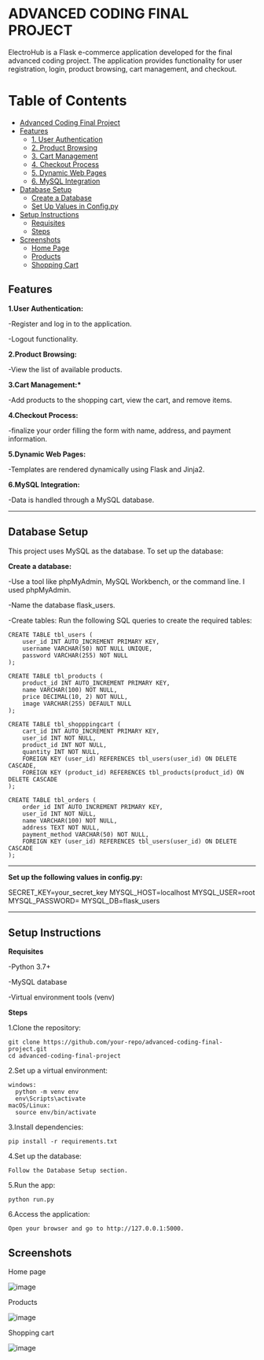 # ADVANCED CODING FINAL PROJECT
ElectroHub is a Flask e-commerce application developed for the final advanced coding project. The application provides functionality for user registration, login, product browsing, cart management, and checkout.

# Table of Contents
- [Advanced Coding Final Project](#advanced-coding-final-project)
- [Features](#features)
  - [1. User Authentication](#1user-authentication)
  - [2. Product Browsing](#2product-browsing)
  - [3. Cart Management](#3cart-management)
  - [4. Checkout Process](#4checkout-process)
  - [5. Dynamic Web Pages](#5dynamic-web-pages)
  - [6. MySQL Integration](#6mysql-integration)
- [Database Setup](#database-setup)
  - [Create a Database](#create-a-database)
  - [Set Up Values in Config.py](#set-up-the-following-values-in-configpy)
- [Setup Instructions](#setup-instructions)
  - [Requisites](#requisites)
  - [Steps](#steps)
- [Screenshots](#screenshots)
  - [Home Page](#home-page)
  - [Products](#products)
  - [Shopping Cart](#shopping-cart)

## Features

__1.User Authentication:__
 
 -Register and log in to the application.
 
 -Logout functionality.
 
__2.Product Browsing:__

 -View the list of available products.
 
__3.Cart Management:*__

 -Add products to the shopping cart, view the cart, and remove items.
 
__4.Checkout Process:__

-finalize your order filling the form with name, address, and payment information.
 
__5.Dynamic Web Pages:__

 -Templates are rendered dynamically using Flask and Jinja2.
 
__6.MySQL Integration:__

 -Data is handled through a MySQL database.
 
------------------------------------------------------------------------------------------------------------------------------------------------------------------------------------------------------------------
## Database Setup

This project uses MySQL as the database. To set up the database:

__Create a database:__

  -Use a tool like phpMyAdmin, MySQL Workbench, or the command line. I used phpMyAdmin.
  
  -Name the database flask_users.
  
  -Create tables: Run the following SQL queries to create the required tables:
  
    CREATE TABLE tbl_users (
        user_id INT AUTO_INCREMENT PRIMARY KEY,
        username VARCHAR(50) NOT NULL UNIQUE,
        password VARCHAR(255) NOT NULL
    );

    CREATE TABLE tbl_products (
        product_id INT AUTO_INCREMENT PRIMARY KEY,
        name VARCHAR(100) NOT NULL,
        price DECIMAL(10, 2) NOT NULL,
        image VARCHAR(255) DEFAULT NULL
    );

    CREATE TABLE tbl_shopppingcart (
        cart_id INT AUTO_INCREMENT PRIMARY KEY,
        user_id INT NOT NULL,
        product_id INT NOT NULL,
        quantity INT NOT NULL,
        FOREIGN KEY (user_id) REFERENCES tbl_users(user_id) ON DELETE CASCADE,
        FOREIGN KEY (product_id) REFERENCES tbl_products(product_id) ON DELETE CASCADE
    );

    CREATE TABLE tbl_orders (
        order_id INT AUTO_INCREMENT PRIMARY KEY,
        user_id INT NOT NULL,
        name VARCHAR(100) NOT NULL,
        address TEXT NOT NULL,
        payment_method VARCHAR(50) NOT NULL,
        FOREIGN KEY (user_id) REFERENCES tbl_users(user_id) ON DELETE CASCADE
    );

-------------------------------------------------------------------------------------------------------------------------------------------------------------------------------------------------------------------
__Set up the following values in config.py:__

SECRET_KEY=your_secret_key
MYSQL_HOST=localhost
MYSQL_USER=root
MYSQL_PASSWORD=
MYSQL_DB=flask_users

-------------------------------------------------------------------------------------------------------------------------------------------------------------------------------------------------------------------
## Setup Instructions

__Requisites__

-Python 3.7+

-MySQL database

-Virtual environment tools (venv)

__Steps__

1.Clone the repository:
  
    git clone https://github.com/your-repo/advanced-coding-final-project.git
    cd advanced-coding-final-project
 
2.Set up a virtual environment:

    windows:
      python -m venv env
      env\Scripts\activate        
    macOS/Linux: 
      source env/bin/activate
  
3.Install dependencies:

    pip install -r requirements.txt
  
4.Set up the database:

    Follow the Database Setup section.
  
5.Run the app:

    python run.py

6.Access the application:
       
    Open your browser and go to http://127.0.0.1:5000.

## Screenshots

Home page 

![image](https://github.com/user-attachments/assets/a204f06b-fbe7-48a0-8f3f-9b10f32c31f1)

Products

![image](https://github.com/user-attachments/assets/572e0f5a-b362-4f73-a138-e5e73cf96c2f)

Shopping cart

![image](https://github.com/user-attachments/assets/a40868ba-2ec5-4ae7-b2d1-7e2f7d2d6f1d)



